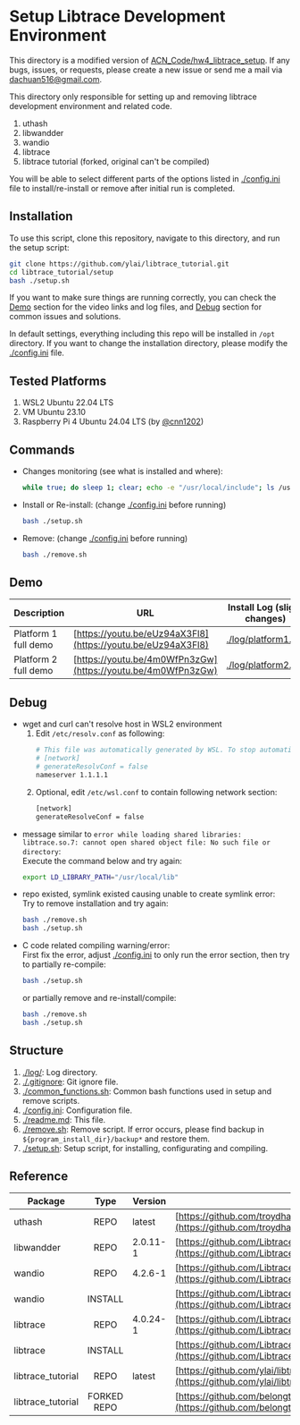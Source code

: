 # Setup Libtrace Development Environment

This directory is a modified version of [ACN_Code/hw4_libtrace_setup](https://github.com/belongtothenight/ACN_Code/tree/main/hw4_libtrace_setup). If any bugs, issues, or requests, please create a new issue or send me a mail via [dachuan516@gmail.com](dachuan516@gmail.com).

This directory only responsible for setting up and removing libtrace development environment and related code.

1. uthash
2. libwandder
3. wandio
4. libtrace
5. libtrace tutorial (forked, original can't be compiled)

You will be able to select different parts of the options listed in [./config.ini](./config.ini) file to install/re-install or remove after initial run is completed.

## Installation

To use this script, clone this repository, navigate to this directory, and run the setup script:

```bash
git clone https://github.com/ylai/libtrace_tutorial.git
cd libtrace_tutorial/setup
bash ./setup.sh
```

If you want to make sure things are running correctly, you can check the [Demo](#demo) section for the video links and log files, and [Debug](#debug) section for common issues and solutions.

In default settings, everything including this repo will be installed in `/opt` directory. If you want to change the installation directory, please modify the [./config.ini](./config.ini) file.

## Tested Platforms

1. WSL2 Ubuntu 22.04 LTS
2. VM Ubuntu 23.10
3. Raspberry Pi 4 Ubuntu 24.04 LTS (by [@cnn1202](https://github.com/cnn1202))
        
## Commands

- Changes monitoring (see what is installed and where): 
    ```bash
    while true; do sleep 1; clear; echo -e "/usr/local/include"; ls /usr/local/include; echo -e "\n/usr/local/lib"; ls /usr/local/lib; echo -e "\n/opt"; ls /opt; done
    ```
- Install or Re-install: (change [./config.ini](./config.ini) before running)
    ```bash
    bash ./setup.sh
    ```
- Remove: (change [./config.ini](./config.ini) before running)
    ```bash
    bash ./remove.sh
    ```

## Demo

| Description          | URL                                                          | Install Log (slight changes)               |
| ---                  | ---                                                          | ---                                        |
| Platform 1 full demo | [https://youtu.be/eUz94aX3Fl8](https://youtu.be/eUz94aX3Fl8) | [./log/platform1.log](./log/platform1.log) |
| Platform 2 full demo | [https://youtu.be/4m0WfPn3zGw](https://youtu.be/4m0WfPn3zGw) | [./log/platform2.log](./log/platform2.log) |

## Debug

- wget and curl can't resolve host in WSL2 environment
    1. Edit `/etc/resolv.conf` as following:
        ```bash
        # This file was automatically generated by WSL. To stop automatic generation of this file, add the following entry to /etc/wsl.conf:
        # [network]
        # generateResolvConf = false
        nameserver 1.1.1.1
        ```
    2. Optional, edit `/etc/wsl.conf` to contain following network section:
        ```bash
        [network]
        generateResolveConf = false
        ```
- message similar to `error while loading shared libraries: libtrace.so.7: cannot open shared object file: No such file or directory`:<br>
    Execute the command below and try again:
    ```bash
    export LD_LIBRARY_PATH="/usr/local/lib"
    ```
- repo existed, symlink existed causing unable to create symlink error:<br>
    Try to remove installation and try again:
    ```bash
    bash ./remove.sh
    bash ./setup.sh
    ```
- C code related compiling warning/error:<br>
    First fix the error, adjust [./config.ini](./config.ini) to only run the error section, then try to partially re-compile:
    ```bash
    bash ./setup.sh
    ```
    or partially remove and re-install/compile:
    ```bash
    bash ./remove.sh
    bash ./setup.sh
    ```

## Structure

1. [./log/](./log/): Log directory.
2. [./.gitignore](./.gitignore): Git ignore file.
3. [./common_functions.sh](./common_functions.sh): Common bash functions used in setup and remove scripts.
4. [./config.ini](./config.ini): Configuration file.
5. [./readme.md](./readme.md): This file.
6. [./remove.sh](./remove.sh): Remove script. If error occurs, please find backup in `${program_install_dir}/backup*` and restore them.
7. [./setup.sh](./setup.sh): Setup script, for installing, configurating and compiling.

## Reference

| Package           | Type        | Version  | Link                                                                                                                         |
| -------           | :--:        | ---      | ----                                                                                                                         |
| uthash            | REPO        | latest   | [https://github.com/troydhanson/uthash](https://github.com/troydhanson/uthash)                                               |
| libwandder        | REPO        | 2.0.11-1 | [https://github.com/LibtraceTeam/libwandder](https://github.com/LibtraceTeam/libwandder)                                     |
| wandio            | REPO        | 4.2.6-1  | [https://github.com/LibtraceTeam/wandio](https://github.com/LibtraceTeam/wandio)                                             |
| wandio            | INSTALL     |          | [https://github.com/LibtraceTeam/wandio/blob/master/INSTALL](https://github.com/LibtraceTeam/wandio/blob/master/INSTALL)     |
| libtrace          | REPO        | 4.0.24-1 | [https://github.com/LibtraceTeam/libtrace](https://github.com/LibtraceTeam/libtrace)                                         |
| libtrace          | INSTALL     |          | [https://github.com/LibtraceTeam/libtrace/blob/master/INSTALL](https://github.com/LibtraceTeam/libtrace/blob/master/INSTALL) |
| libtrace_tutorial | REPO        | latest   | [https://github.com/ylai/libtrace_tutorial](https://github.com/ylai/libtrace_tutorial)                                       |
| libtrace_tutorial | FORKED REPO |          | [https://github.com/belongtothenight/libtrace_tutorial/](https://github.com/belongtothenight/libtrace_tutorial/)             |
